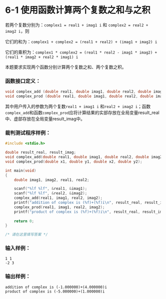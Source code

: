 # 6-1 使用函数计算两个复数之和与之积

若两个复数分别为：`complex1 = real1 + imag1 i` 和 `complex2 = real2 + imag2 i`，则

它们的和为：`complex1 + complex2 = (real1 + real2) + (imag1 + imag2) i`

它们的乘积为：`complex1 * complex2 = (real1 * real2 - imag1 * imag2) + (real1 * imag2 + real2 * imag1) i`

本题要求实现两个函数分别计算两个复数之和、两个复数之积。

### 函数接口定义：

```c++
void complex_add (double real1, double imag1, double real2, double imag2);
void complex_prod (double real1, double imag1, double real2, double imag2);
```

其中用户传入的参数为两个复数`real1 + imag1 i` 和`real2 + imag2 i`；函数`complex_add`和函数`complex_prod`应将计算结果的实部存放在全局变量result_real中、虚部存放在全局变量result_imag中。

### 裁判测试程序样例：

```c++
#include <stdio.h> 

double result_real, result_imag;
void complex_add(double real1, double imag1, double real2, double imag2);
void complex_prod(double x1, double y1, double x2, double y2);

int main(void) 
{ 
    double imag1, imag2, real1, real2;    

    scanf("%lf %lf", &real1, &imag1);             
    scanf("%lf %lf", &real2, &imag2); 
    complex_add(real1, imag1, real2, imag2);
    printf("addition of complex is (%f)+(%f)i\n", result_real, result_imag);
    complex_prod(real1, imag1, real2, imag2); 
    printf("product of complex is (%f)+(%f)i\n", result_real, result_imag);
    
    return 0;
}

/* 请在这里填写答案 */
```

### 输入样例：

```in
1 1
-2 3
```

### 输出样例：

```out
addition of complex is (-1.000000)+(4.000000)i
product of complex is (-5.000000)+(1.000000)i

```
